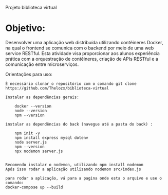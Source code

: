 Projeto biblioteca virtual

<h1> Objetivo: </h1>

Desenvolver uma aplicação web distribuída utilizando contêineres Docker, na qual o frontend se comunica com o backend por meio de uma web service RESTful. Esta atividade visa proporcionar aos alunos experiência prática com a orquestração de contêineres, criação de APIs RESTful e a comunicação entre microserviços.

Orientações para uso:

    É necessário clonar o repositório com o comando git clone https://github.com/Thelozx/biblioteca-virtual
    
    Instalar as dependências gerais:

        docker --version
        node --version
        npm --version

    instalar as dependências do back (navegue até a pasta do back) :

        npm init -y 
        npm install express mysql dotenv
        node server.js
        npm --version
        npx nodemon server.js
    

    Recomendo instalar o nodemon, utilizando npm install nodemon
    Após isso rodar a aplicação utilizando nodemon src/index.js

    para rodar a aplicação, vá para a pagina onde esta o arquivo e use o comando:
    docker-compose up --build




